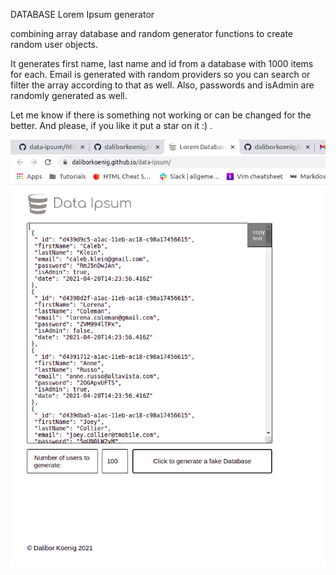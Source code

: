 DATABASE Lorem Ipsum generator

combining array database and random generator functions to create random user objects.

It generates first name, last name and id from a database with 1000 items for each. Email is generated with random providers so you can search or filter the array according to that as well. Also, passwords and isAdmin are randomly generated as well.

Let me know if there is something not working or can be changed for the better.
And please, if you like it put a star on it :) .

![Screenshot](assets/Screenshot.png)
